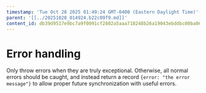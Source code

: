 ```yaml
---
timestamp: 'Tue Oct 28 2025 01:49:24 GMT-0400 (Eastern Daylight Time)'
parent: '[[../20251028_014924.b22c09f9.md]]'
content_id: db39d9517e9bc7a9f0091cf2802a5aaa710248b26a19043ebddbc00ba067bc70
---
```


# Error handling

Only throw errors when they are truly exceptional. Otherwise, all normal errors should be caught, and instead return a record `{error: "the error message"}` to allow proper future synchronization with useful errors.
